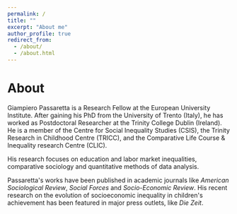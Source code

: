 ```yaml
---
permalink: /
title: ""
excerpt: "About me"
author_profile: true
redirect_from: 
  - /about/
  - /about.html
---
```



About
======

Giampiero Passaretta is a Research Fellow at the European University Institute. After gaining his PhD from the University of Trento (Italy), he has worked as Postdoctoral Researcher at the Trinity College Dublin (Ireland). He is a member of the Centre for Social Inequality Studies (CSIS), the Trinity Research in Childhood Centre (TRICC), and the Comparative Life Course & Inequality research Centre (CLIC). 

His research focuses on education and labor market inequalities, comparative sociology and quantitative methods of data analysis.

Passaretta's works have been published in academic journals like *American Sociological Review*, *Social Forces* and *Socio-Economic Review*. His recent research on the evolution of socioeconomic inequality in children's achievement has been featured in major press outlets, like *Die Zeit*. 

